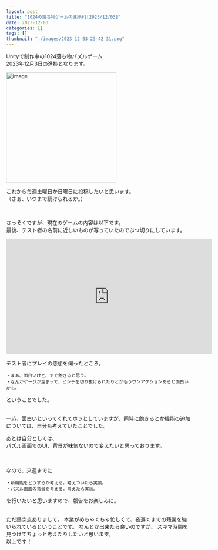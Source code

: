 ```yaml
---
layout: post
title: "1024の落ち物ゲームの進捗#1[2023/12/03]"
date: 2023-12-03
categories: []
tags: []
thumbnail: "./images/2023-12-03-23-42-31.png"
---
```


Unityで制作中の1024落ち物パズルゲーム  
2023年12月3日の進捗となります。  
  


<img src="{{ './images/2023-12-03-23-42-31.png' }}" alt="image" width="300" class="center-image"/>
  
これから毎週土曜日か日曜日に投稿したいと思います。  
（さぁ、いつまで続けられるか。）  
  
<br>
  
さっそくですが、現在のゲームの内容は以下です。    
最後、テスト者の名前に近しいものが写っていたのでぶつ切りにしています。  
<iframe width="560" height="315" src="https://www.youtube.com/embed/iNzr3xYb8vI" frameborder="0" allowfullscreen></iframe>  
  
<br>
  

テスト者にプレイの感想を伺ったところ。  
```
・まぁ、面白いけど、すぐ飽きると思う。
・なんかゲージが溜まって、ピンチを切り抜けられたりとかもうワンアクションあると面白いかも。
```
ということでした。  
<br>
  

一応、面白いといってくれてホッとしていますが、同時に飽きるとか機能の追加については、自分も考えていたことでした。  
  
あとは自分としては、  
パズル画面でのUI、背景が味気ないので変えたいと思っております。  
<br>
<br>
  

なので、来週までに  
```
・新機能をどうするか考える。考えついたら実装。
・パズル画面の背景を考える。考えたら実装。
```
を行いたいと思いますので、報告をお楽しみに。  
  
<br>
ただ懸念点ありまして。  
本業がめちゃくちゃ忙しくて、夜遅くまでの残業を強いられているということです。  
なんとか出来たら良いのですが、  
スキマ時間を見つけてちょっと考えたりしたいと思います。  
  

  
<br>
以上です！  
  

